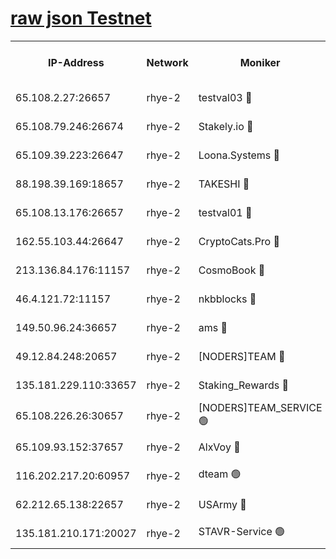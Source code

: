 
[raw json Testnet](https://rpc-check.quickt.stavr.tech/quickt/rpc-quickt-result.json)
=


<table><tr><th>IP-Address</th><th>Network</th><th>Moniker</th><th>Latest Block Height</th><th>Earliest Block Height</th><th>Catching Up</th><th>Tx Index</th><th>Voting Power</th><th>Scan Time</th></tr><tr><td>65.108.2.27:26657</td><td>rhye-2</td><td>testval03 🔴</td><td>1150216</td><td>1</td><td>False</td><td>on</td><td>11002050</td><td>2024-03-08T00:11:15.723148934UTC</td></tr><tr><td>65.108.79.246:26674</td><td>rhye-2</td><td>Stakely.io 🔴</td><td>1150216</td><td>1</td><td>False</td><td>on</td><td>10010</td><td>2024-03-08T00:11:16.118733841UTC</td></tr><tr><td>65.109.39.223:26647</td><td>rhye-2</td><td>Loona.Systems 🔴</td><td>1150217</td><td>1</td><td>False</td><td>off</td><td>86949</td><td>2024-03-08T00:11:21.014992043UTC</td></tr><tr><td>88.198.39.169:18657</td><td>rhye-2</td><td>TAKESHI 🔴</td><td>1150217</td><td>1</td><td>False</td><td>off</td><td>40542</td><td>2024-03-08T00:11:21.505095622UTC</td></tr><tr><td>65.108.13.176:26657</td><td>rhye-2</td><td>testval01 🔴</td><td>1150217</td><td>1</td><td>False</td><td>on</td><td>13082010</td><td>2024-03-08T00:11:22.163078095UTC</td></tr><tr><td>162.55.103.44:26647</td><td>rhye-2</td><td>CryptoCats.Pro 🔴</td><td>1150222</td><td>1</td><td>False</td><td>off</td><td>9999</td><td>2024-03-08T00:11:54.154155178UTC</td></tr><tr><td>213.136.84.176:11157</td><td>rhye-2</td><td>CosmoBook 🔴</td><td>1150221</td><td>65301</td><td>False</td><td>off</td><td>1520417</td><td>2024-03-08T00:11:47.821946611UTC</td></tr><tr><td>46.4.121.72:11157</td><td>rhye-2</td><td>nkbblocks 🔴</td><td>1150216</td><td>70101</td><td>False</td><td>off</td><td>81084</td><td>2024-03-08T00:11:08.664766051UTC</td></tr><tr><td>149.50.96.24:36657</td><td>rhye-2</td><td>ams 🔴</td><td>1150220</td><td>133501</td><td>False</td><td>on</td><td>10732</td><td>2024-03-08T00:11:37.315100810UTC</td></tr><tr><td>49.12.84.248:20657</td><td>rhye-2</td><td>[NODERS]TEAM 🔴</td><td>1150220</td><td>146001</td><td>False</td><td>on</td><td>59690</td><td>2024-03-08T00:11:34.900916853UTC</td></tr><tr><td>135.181.229.110:33657</td><td>rhye-2</td><td>Staking_Rewards 🔴</td><td>1150217</td><td>149101</td><td>False</td><td>on</td><td>9900</td><td>2024-03-08T00:11:21.316844445UTC</td></tr><tr><td>65.108.226.26:30657</td><td>rhye-2</td><td>[NODERS]TEAM_SERVICE 🟢</td><td>1150217</td><td>241501</td><td>False</td><td>on</td><td>0</td><td>2024-03-08T00:11:21.831944449UTC</td></tr><tr><td>65.109.93.152:37657</td><td>rhye-2</td><td>AlxVoy 🔴</td><td>1150216</td><td>315173</td><td>False</td><td>on</td><td>150351</td><td>2024-03-08T00:11:13.085233249UTC</td></tr><tr><td>116.202.217.20:60957</td><td>rhye-2</td><td>dteam 🟢</td><td>1150217</td><td>421794</td><td>False</td><td>on</td><td>0</td><td>2024-03-08T00:11:18.688663491UTC</td></tr><tr><td>62.212.65.138:22657</td><td>rhye-2</td><td>USArmy 🔴</td><td>1129000</td><td>1102501</td><td>False</td><td>on</td><td>58774</td><td>2024-03-08T00:11:15.391241654UTC</td></tr><tr><td>135.181.210.171:20027</td><td>rhye-2</td><td>STAVR-Service 🟢</td><td>1150219</td><td>1148001</td><td>False</td><td>on</td><td>0</td><td>2024-03-08T00:11:32.645637519UTC</td></tr></table>